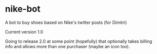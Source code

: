 nike-bot
========

A bot to buy shoes based on Nike's twitter posts (for Dimitri)

Current version 1.0

Going to release 2.0 at some point (hopefully) that optionally takes billing info and allows more than one purchaser (maybe an icon too).

